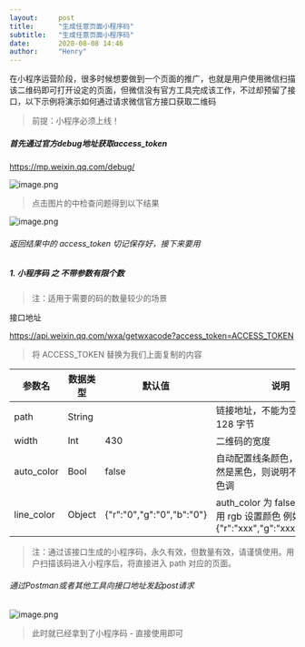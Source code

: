```yaml
---
layout:     post
title:      "生成任意页面小程序码"
subtitle:   "生成任意页面小程序码"
date:       2020-08-08 14:46
author:     "Henry"
---
```


在小程序运营阶段，很多时候想要做到一个页面的推广，也就是用户使用微信扫描该二维码即可打开设定的页面，但微信没有官方工具完成该工作，不过却预留了接口，以下示例将演示如何通过请求微信官方接口获取二维码

> 前提：小程序必须上线！

##### 首先通过官方debug地址获取access_token

https://mp.weixin.qq.com/debug/

![image.png](/uploads/20200404/c26c8b3fff8ec2793f3a798ea079a153.png)

> 点击图片的中检查问题得到以下结果

![image.png](/uploads/20200404/a0b2768be911ecaddeb4ad534042748e.png)

###### 返回结果中的 access_token 切记保存好，接下来要用

##### 1. 小程序码 之 不带参数有限个数

> 注：适用于需要的码的数量较少的场景

接口地址

https://api.weixin.qq.com/wxa/getwxacode?access_token=ACCESS_TOKEN

> 将 ACCESS_TOKEN 替换为我们上面复制的内容


参数名 | 数据类型 | 默认值 | 说明
---|---|---|---
path | String | | 链接地址，不能为空，最大长度 128 字节
width | Int | 430 | 二维码的宽度
auto_color | Bool | false | 自动配置线条颜色，如果颜色依然是黑色，则说明不建议配置主色调
line_color | Object | {"r":"0","g":"0","b":"0"} | auth_color 为 false 时生效，使用 rgb 设置颜色 例如 {"r":"xxx","g":"xxx","b":"xxx"}
 
> 注：通过该接口生成的小程序码，永久有效，但数量有效，请谨慎使用。用户扫描该码进入小程序后，将直接进入 path 对应的页面。

###### 通过Postman或者其他工具向接口地址发起post请求

![image.png](/uploads/20200404/16a9af8cc2f2aae098c2c01e6c218f28.png)

> 此时就已经拿到了小程序码 - 直接使用即可